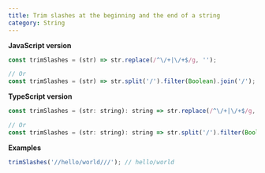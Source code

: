 ```yaml
---
title: Trim slashes at the beginning and the end of a string
category: String
---
```


**JavaScript version**

```js
const trimSlashes = (str) => str.replace(/^\/+|\/+$/g, '');

// Or
const trimSlashes = (str) => str.split('/').filter(Boolean).join('/');
```

**TypeScript version**

```js
const trimSlashes = (str: string): string => str.replace(/^\/+|\/+$/g, '');

// Or
const trimSlashes = (str: string): string => str.split('/').filter(Boolean).join('/');
```

**Examples**

```js
trimSlashes('//hello/world///'); // hello/world
```
